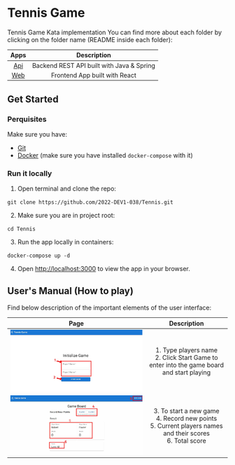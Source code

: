 # Tennis Game
Tennis Game Kata implementation
You can find more about each folder by clicking on the folder name (README inside each folder):

| **Apps**     | **Description** |
| :----------: | :-------------: |
| [Api](./api) | Backend REST API built with Java & Spring |
| [Web](./web) | Frontend App built with React |

## Get Started
### Perquisites
Make sure you have:
- [Git](https://git-scm.com/)
- [Docker](https://www.docker.com/) (make sure you have installed `docker-compose` with it)

### Run it locally
1. Open terminal and clone the repo:
```shell
git clone https://github.com/2022-DEV1-038/Tennis.git
```
2. Make sure you are in project root:
```shell
cd Tennis
```
3. Run the app locally in containers:
```shell
docker-compose up -d
```
4. Open [http://localhost:3000](http://localhost:3000) to view the app in your browser.

## User's Manual (How to play)
Find below description of the important elements of the user interface:

| Page | Description |
|:------:|:---------:|
| ![init game](docs/screenshots/init-game.jpg) | 1. Type players name<br/> 2. Click Start Game to enter into the game board and start playing |
| ![game board](docs/screenshots/game-board.jpg) | 3. To start a new game<br/> 4. Record new points<br/> 5. Current players names and their scores<br/> 6. Total score |